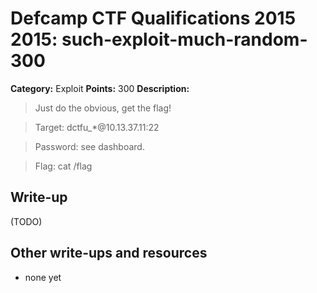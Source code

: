 # Defcamp CTF Qualifications 2015 2015: such-exploit-much-random-300

**Category:** Exploit
**Points:** 300
**Description:**

>Just do the obvious, get the flag!

> Target: dctfu_*@10.13.37.11:22

> Password: see dashboard.

> Flag: cat /flag


## Write-up

(TODO)

## Other write-ups and resources

* none yet
